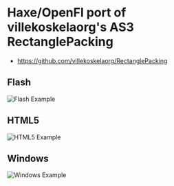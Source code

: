 # Haxe/OpenFl port of villekoskelaorg's AS3 RectanglePacking 
* https://github.com/villekoskelaorg/RectanglePacking

## Flash
![Flash Example](https://raw.githubusercontent.com/isBatak/RextanglePacker/master/flash_example.gif)
## HTML5
![HTML5 Example](https://raw.githubusercontent.com/isBatak/RextanglePacker/master/html5_example.gif)
## Windows
![Windows Example](https://raw.githubusercontent.com/isBatak/RextanglePacker/master/windows_example.gif)
